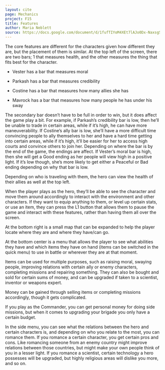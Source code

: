 ```yaml
---
layout: cite
page: Mechanics
project: F15
title: Features
author: Maria Neblett
source: https://docs.google.com/document/d/1fufTIYoM4XEt7lAJo0Dx-NaxsgS-ZYNdUuGJaNDWrlY/edit?usp=sharing
---
```

The core features are different for the characters given how different they are, but the placement of them is similar. At the top left of the screen, there are two bars; 1 that measures health, and the other measures the thing that fits best for the character.

- Vester has a bar that measures moral

- Parkash has a bar that measures credibility

- Costine has a bar that measures how many allies she has

- Mavrock has a bar that measures how many people he has under his sway

The secondary bar doesn’t have to be full in order to win, but it does affect the game play a bit. For example, if Parkash’s credibility bar is low, then he’ll be unable to trade in certain areas, while if it’s high, he can have more maneuverability. If Costine’s ally bar is low, she’ll have a more difficult time convincing people to ally themselves to her and have a hard time getting into certain areas, while if it’s high, it’ll be easier for her to access high courts and convince others to join her. Depending on where the bar is by the end of the game, the endings are affect. If Vester’s moral bar is high, then she will get a Good ending as her people will view high in a positive light. If it’s low though, she’s more likely to get either a Peaceful or Bad ending depending on why that bar is low.

Depending on who is traveling with them, the hero can view the health of their allies as well at the top left.

When the player plays as the hero, they’ll be able to see the character and move them around accordingly to interact with the environment and other characters. If they want to equip anything to them, or level up certain stats, or use an item, they can press the L1 button that allows them to pause the game and interact with these features, rather than having them all over the screen.

At the bottom right is a small map that can be expanded to help the player locate where they are and where they have/can go.

At the bottom center is a menu that allows the player to see what abilities they have and which items they have on hand (items can be switched in the quick menu) to use in battle or wherever they are at that moment.

Items can be used for multiple purposes, such as raising moral, swaying people, improving relations with certain ally or enemy characters, completing missions and repairing something. They can also be bought and sold for certain sums of money, and can be upgraded if taken to a scientist, inventor or weapons expert.

Money can be gained through selling items or completing missions accordingly, though it gets complicated.

 If you play as the Commander, you can get personal money for doing side missions, but when it comes to upgrading your brigade you only have a certain budget.

 In the side menu, you can see what the relations between the hero and certain characters is, and depending on who you relate to the most, you can romance them. If you romance a certain character, you get certain pros and cons. Like romancing someone from an enemy country might improve relations between those countries, but might make your own people think of you in a lesser light. If you romance a scientist, certain technology a hero possesses will be upgraded, but highly religious areas will dislike you more, and so on.
